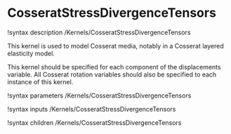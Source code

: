 # CosseratStressDivergenceTensors

!syntax description /Kernels/CosseratStressDivergenceTensors

This kernel is used to model Cosserat media, notably in a Cosserat layered elasticity model.

This kernel should be specified for each component of the displacements variable.
All Cosserat rotation variables should also be specified to each instance of this kernel.

!syntax parameters /Kernels/CosseratStressDivergenceTensors

!syntax inputs /Kernels/CosseratStressDivergenceTensors

!syntax children /Kernels/CosseratStressDivergenceTensors
